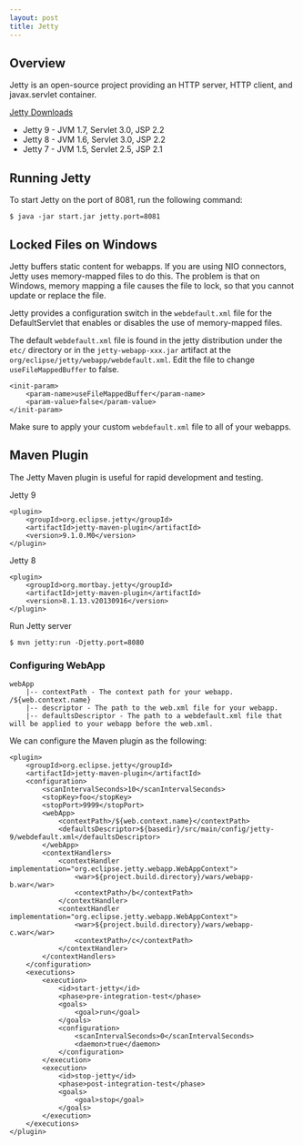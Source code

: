 ```yaml
---
layout: post
title: Jetty
---
```


## Overview

Jetty is an open-source project providing an HTTP server, HTTP client, and javax.servlet container.

[Jetty Downloads](http://download.eclipse.org/jetty/)

* Jetty 9 - JVM 1.7, Servlet 3.0, JSP 2.2
* Jetty 8 - JVM 1.6, Servlet 3.0, JSP 2.2
* Jetty 7 - JVM 1.5, Servlet 2.5, JSP 2.1

## Running Jetty

To start Jetty on the port of 8081, run the following command:

    $ java -jar start.jar jetty.port=8081

## Locked Files on Windows

Jetty buffers static content for webapps. If you are using NIO connectors, Jetty uses memory-mapped files to do this. The problem is that on Windows, memory mapping a file causes the file to lock, so that you cannot update or replace the file.

Jetty provides a configuration switch in the `webdefault.xml` file for the DefaultServlet that enables or disables the use of memory-mapped files.

The default `webdefault.xml` file is found in the jetty distribution under the `etc/` directory or in the `jetty-webapp-xxx.jar` artifact at the `org/eclipse/jetty/webapp/webdefault.xml`. Edit the file to change `useFileMappedBuffer` to false.

    <init-param>
        <param-name>useFileMappedBuffer</param-name>
        <param-value>false</param-value>
    </init-param>

Make sure to apply your custom `webdefault.xml` file to all of your webapps.

## Maven Plugin

The Jetty Maven plugin is useful for rapid development and testing.

Jetty 9

    <plugin>
        <groupId>org.eclipse.jetty</groupId>
        <artifactId>jetty-maven-plugin</artifactId>
        <version>9.1.0.M0</version>
    </plugin>

Jetty 8

    <plugin>
        <groupId>org.mortbay.jetty</groupId>
        <artifactId>jetty-maven-plugin</artifactId>
        <version>8.1.13.v20130916</version>
    </plugin>

Run Jetty server

    $ mvn jetty:run -Djetty.port=8080


### Configuring WebApp

    webApp
        |-- contextPath - The context path for your webapp. /${web.context.name}
        |-- descriptor - The path to the web.xml file for your webapp.
        |-- defaultsDescriptor - The path to a webdefault.xml file that will be applied to your webapp before the web.xml.

We can configure the Maven plugin as the following:

    <plugin>
        <groupId>org.eclipse.jetty</groupId>
        <artifactId>jetty-maven-plugin</artifactId>
        <configuration>
            <scanIntervalSeconds>10</scanIntervalSeconds>
            <stopKey>foo</stopKey>
            <stopPort>9999</stopPort>
            <webApp>
                <contextPath>/${web.context.name}</contextPath>
                <defaultsDescriptor>${basedir}/src/main/config/jetty-9/webdefault.xml</defaultsDescriptor>
            </webApp>
            <contextHandlers>
                <contextHandler implementation="org.eclipse.jetty.webapp.WebAppContext">
                    <war>${project.build.directory}/wars/webapp-b.war</war>
                    <contextPath>/b</contextPath>
                </contextHandler>
                <contextHandler implementation="org.eclipse.jetty.webapp.WebAppContext">
                    <war>${project.build.directory}/wars/webapp-c.war</war>
                    <contextPath>/c</contextPath>
                </contextHandler>
            </contextHandlers>
        </configuration>
        <executions>
            <execution>
                <id>start-jetty</id>
                <phase>pre-integration-test</phase>
                <goals>
                    <goal>run</goal>
                </goals>
                <configuration>
                    <scanIntervalSeconds>0</scanIntervalSeconds>
                    <daemon>true</daemon>
                </configuration>
            </execution>
            <execution>
                <id>stop-jetty</id>
                <phase>post-integration-test</phase>
                <goals>
                    <goal>stop</goal>
                </goals>
            </execution>
        </executions>
    </plugin>
